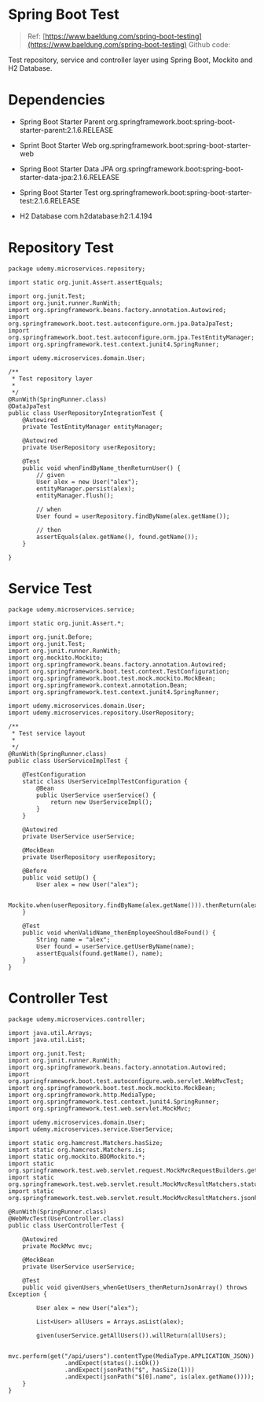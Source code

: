 # Spring Boot Test
> Ref: [https://www.baeldung.com/spring-boot-testing](https://www.baeldung.com/spring-boot-testing)
> Github code: []()

Test repository, service and controller layer using Spring Boot, Mockito and H2 Database.

# Dependencies
- Spring Boot Starter Parent
org.springframework.boot:spring-boot-starter-parent:2.1.6.RELEASE

- Sprint Boot Starter Web
org.springframework.boot:spring-boot-starter-web

- Spring Boot Starter Data JPA 
org.springframework.boot:spring-boot-starter-data-jpa:2.1.6.RELEASE

- Spring Boot Starter Test
org.springframework.boot:spring-boot-starter-test:2.1.6.RELEASE

- H2 Database
com.h2database:h2:1.4.194

# Repository Test
```
package udemy.microservices.repository;

import static org.junit.Assert.assertEquals;

import org.junit.Test;
import org.junit.runner.RunWith;
import org.springframework.beans.factory.annotation.Autowired;
import org.springframework.boot.test.autoconfigure.orm.jpa.DataJpaTest;
import org.springframework.boot.test.autoconfigure.orm.jpa.TestEntityManager;
import org.springframework.test.context.junit4.SpringRunner;

import udemy.microservices.domain.User;

/**
 * Test repository layer
 *
 */
@RunWith(SpringRunner.class)
@DataJpaTest
public class UserRepositoryIntegrationTest {
	@Autowired
    private TestEntityManager entityManager;
 
    @Autowired
    private UserRepository userRepository;
 
    @Test
    public void whenFindByName_thenReturnUser() {
        // given
        User alex = new User("alex");
        entityManager.persist(alex);
        entityManager.flush();
     
        // when
        User found = userRepository.findByName(alex.getName());
     
        // then
        assertEquals(alex.getName(), found.getName());
    }

}
```

# Service Test
```
package udemy.microservices.service;

import static org.junit.Assert.*;

import org.junit.Before;
import org.junit.Test;
import org.junit.runner.RunWith;
import org.mockito.Mockito;
import org.springframework.beans.factory.annotation.Autowired;
import org.springframework.boot.test.context.TestConfiguration;
import org.springframework.boot.test.mock.mockito.MockBean;
import org.springframework.context.annotation.Bean;
import org.springframework.test.context.junit4.SpringRunner;

import udemy.microservices.domain.User;
import udemy.microservices.repository.UserRepository;

/**
 * Test service layout
 *
 */
@RunWith(SpringRunner.class)
public class UserServiceImplTest {

	@TestConfiguration
	static class UserServiceImplTestConfiguration {
		@Bean
		public UserService userService() {
			return new UserServiceImpl();
		}
	}

	@Autowired
	private UserService userService;

	@MockBean
	private UserRepository userRepository;

	@Before
	public void setUp() {
		User alex = new User("alex");

		Mockito.when(userRepository.findByName(alex.getName())).thenReturn(alex);
	}

	@Test
	public void whenValidName_thenEmployeeShouldBeFound() {
		String name = "alex";
		User found = userService.getUserByName(name);
		assertEquals(found.getName(), name);
	}
}
```

# Controller Test
```
package udemy.microservices.controller;

import java.util.Arrays;
import java.util.List;

import org.junit.Test;
import org.junit.runner.RunWith;
import org.springframework.beans.factory.annotation.Autowired;
import org.springframework.boot.test.autoconfigure.web.servlet.WebMvcTest;
import org.springframework.boot.test.mock.mockito.MockBean;
import org.springframework.http.MediaType;
import org.springframework.test.context.junit4.SpringRunner;
import org.springframework.test.web.servlet.MockMvc;

import udemy.microservices.domain.User;
import udemy.microservices.service.UserService;

import static org.hamcrest.Matchers.hasSize;
import static org.hamcrest.Matchers.is;
import static org.mockito.BDDMockito.*;
import static org.springframework.test.web.servlet.request.MockMvcRequestBuilders.get;
import static org.springframework.test.web.servlet.result.MockMvcResultMatchers.status;
import static org.springframework.test.web.servlet.result.MockMvcResultMatchers.jsonPath;

@RunWith(SpringRunner.class)
@WebMvcTest(UserController.class)
public class UserControllerTest {

	@Autowired
	private MockMvc mvc;

	@MockBean
	private UserService userService;

	@Test
	public void givenUsers_whenGetUsers_thenReturnJsonArray() throws Exception {

		User alex = new User("alex");

		List<User> allUsers = Arrays.asList(alex);

		given(userService.getAllUsers()).willReturn(allUsers);

		mvc.perform(get("/api/users").contentType(MediaType.APPLICATION_JSON))
				.andExpect(status().isOk())
				.andExpect(jsonPath("$", hasSize(1)))
				.andExpect(jsonPath("$[0].name", is(alex.getName())));
	}
}

```